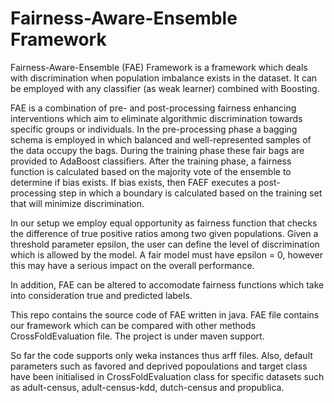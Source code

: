 # Fairness-Aware-Ensemble Framework

Fairness-Aware-Ensemble (FAE) Framework is a framework which deals with discrimination when population imbalance exists in the dataset. It can be employed with any classifier (as weak learner) combined with Boosting.

FAE is a combination of pre- and post-processing fairness enhancing interventions which aim to eliminate algorithmic discrimination towards specific groups or individuals. In the pre-processing phase a bagging schema is employed in which balanced and well-represented samples of the data occupy the bags. During the training phase these fair bags are provided to AdaBoost classifiers. After the training phase, a fairness function is calculated based on the majority vote of the ensemble to determine if bias exists. If bias exists, then FAEF executes a post-processing step in which a boundary is calculated based on the training set that will minimize discrimination.  

In our setup we employ equal opportunity as fairness function that checks the difference of true positive ratios among two given populations. Given a threshold parameter epsilon, the user can define the level of discrimination which is allowed by the model. A fair model must have epsilon = 0, however this may have a serious impact on the overall performance. 

In addition, FAE can be altered to accomodate fairness functions which take into consideration true and predicted labels. 

This repo contains the source code of FAE written in java. FAE file contains our framework which can be compared with other methods CrossFoldEvaluation file. The project is under maven support.

So far the code supports only weka instances thus arff files. Also, default parameters such as favored and deprived popoulations and target class have been initialised in CrossFoldEvaluation class for specific datasets such as adult-census, adult-census-kdd, dutch-census and propublica.  
